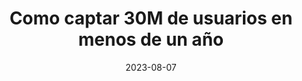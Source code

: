 ---
episode: 106
date: "2023-08-07"
title: Como captar 30M de usuarios en menos de un año
guest: Iván Canales
business: Nubank
category: Operador
description: Bienvenido a un episodio con Iván Canales, General Manager en Nu Mexico, la división mexicana de Nubank, la fintech más exitosa en el ecosistema de startups de LATAM.
insights:
  - <b>Ten en tu equipo alguien que te tenga la confianza para señalarte cuando necesitas un descanso</b>
  - <b>Los equipos de producto y soporte conviven día a día para construir productos increíbles </b>
  - <b>La gran diferencia entre una empresa pública y una privada radica en cómo se reporta a sus inversionistas</b>
  - <b>Para que un equipo tome decisiones en la dirección correcta es importante sobrecomunicar tus objetivos y que esperas del equipo</b>
---
